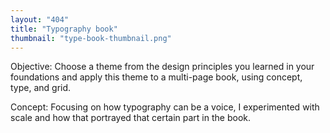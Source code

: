 ```yaml
---
layout: "404"
title: "Typography book"
thumbnail: "type-book-thumbnail.png"
---
```


Objective: Choose a theme from the design principles you learned in your foundations and apply this theme to a multi-page book, using concept, type, and grid. 

Concept: Focusing on how typography can be a voice, I experimented with scale and how that portrayed that certain part in the book.
